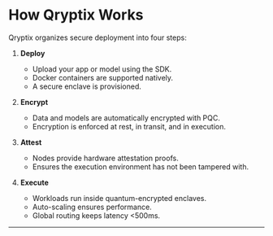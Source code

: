 # How Qryptix Works

Qryptix organizes secure deployment into four steps:

1. **Deploy**  
   - Upload your app or model using the SDK.  
   - Docker containers are supported natively.  
   - A secure enclave is provisioned.  

2. **Encrypt**  
   - Data and models are automatically encrypted with PQC.  
   - Encryption is enforced at rest, in transit, and in execution.  

3. **Attest**  
   - Nodes provide hardware attestation proofs.  
   - Ensures the execution environment has not been tampered with.  

4. **Execute**  
   - Workloads run inside quantum-encrypted enclaves.  
   - Auto-scaling ensures performance.  
   - Global routing keeps latency <500ms.  

---
